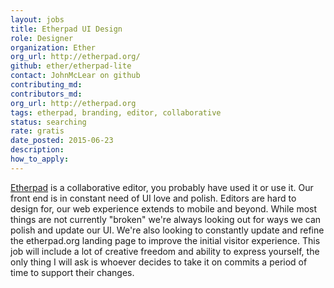 ```yaml
---
layout: jobs
title: Etherpad UI Design
role: Designer
organization: Ether
org_url: http://etherpad.org/
github: ether/etherpad-lite
contact: JohnMcLear on github
contributing_md:
contributors_md:
org_url: http://etherpad.org
tags: etherpad, branding, editor, collaborative
status: searching
rate: gratis
date_posted: 2015-06-23
description:
how_to_apply:
---
```


[Etherpad](http://etherpad.org/) is a collaborative editor, you probably have used it or use it.  Our front end is in constant need of UI love and polish.  Editors are hard to design for, our web experience extends to mobile and beyond.  While most things are not currently "broken" we're always looking out for ways we can polish and update our UI.  We're also looking to constantly update and refine the etherpad.org landing page to improve the initial visitor experience.  This job will include a lot of creative freedom and ability to express yourself, the only thing I will ask is whoever decides to take it on commits a period of time to support their changes.
